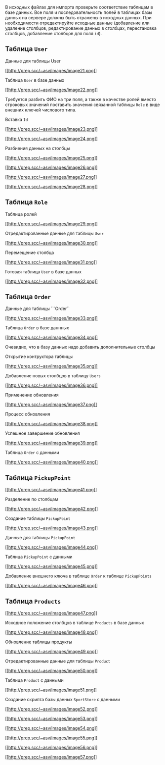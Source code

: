 В исходных файлах для импорта проверьте соответствие таблицам в базе данных. Все поля и последовательность полей в таблицах базы данных на сервере должны быть отражены в исходных данных. При необходимости отредактируйте исходные данные (добавление или удаление столбцов, редактирование данных в столбцах, перестановка столбцов, добавление столбцов для поля ```id```).

## Таблица ```User```

Данные для таблицы User


[[http://prep.scc/~asv/images/image21.png]]


Таблица ```User``` в базе данных

[[http://prep.scc/~asv/images/image22.png]]


Требуется разбить ФИО на три поля, а также в качестве ролей вместо строковых значений поставить значения связанной таблицы ```Role``` в виде внешних ключей числового типа.

Вставка ```Id```

[[http://prep.scc/~asv/images/image23.png]]


[[http://prep.scc/~asv/images/image24.png]]


Разбиения данных на столбцы

[[http://prep.scc/~asv/images/image25.png]]

[[http://prep.scc/~asv/images/image26.png]]

[[http://prep.scc/~asv/images/image27.png]]

[[http://prep.scc/~asv/images/image28.png]]



## Таблица ```Role```

Таблица ролей

[[http://prep.scc/~asv/images/image29.png]]


Отредактированные данные для таблицы ```User```

[[http://prep.scc/~asv/images/image30.png]]


Перемещение столбца

[[http://prep.scc/~asv/images/image31.png]]


Готовая таблица ```User``` в базе данных

[[http://prep.scc/~asv/images/image32.png]]



## Таблица ```Order```

Данные для таблицы ```Order``

[[http://prep.scc/~asv/images/image33.png]]



Таблица ```Order``` в базе даннных

[[http://prep.scc/~asv/images/image34.png]]


Очевидно, что в базу данных надо добавить дополнительные столбцы

Открытие контруктора таблицы

[[http://prep.scc/~asv/images/image35.png]]


Добавление новых столбцов в таблицу ```Users```

[[http://prep.scc/~asv/images/image36.png]]


Применение обновления

[[http://prep.scc/~asv/images/image37.png]]


Процесс обновления

[[http://prep.scc/~asv/images/image38.png]]


Успешное завершение обновления

[[http://prep.scc/~asv/images/image39.png]]


Таблица ```Order``` c данными

[[http://prep.scc/~asv/images/image40.png]]



## Таблица ```PickupPoint```

[[http://prep.scc/~asv/images/image41.png]]

Разделение по столбцам

[[http://prep.scc/~asv/images/image42.png]]


Создание таблицы ```PickupPoint```

[[http://prep.scc/~asv/images/image43.png]]


Данные для таблицы ```PickupPoint```

[[http://prep.scc/~asv/images/image44.png]]


Таблица ```PickupPoint``` с данными

[[http://prep.scc/~asv/images/image45.png]]


Добавление внешнего ключа в таблице ```Order``` к таблице ```PickupPoints```

[[http://prep.scc/~asv/images/image46.png]]



## Таблица ```Products```

[[http://prep.scc/~asv/images/image47.png]]


Исходное положение столбцов в таблице ```Products``` в базе данных

[[http://prep.scc/~asv/images/image48.png]]


Обновление таблицы продукты 

[[http://prep.scc/~asv/images/image49.png]]


Отредактированные данные для таблицы ```Product```

[[http://prep.scc/~asv/images/image50.png]]


Таблица ```Product``` c данными

[[http://prep.scc/~asv/images/image51.png]]



Создание скрипта базы данных ```SportStore``` c данными

[[http://prep.scc/~asv/images/image52.png]]

[[http://prep.scc/~asv/images/image53.png]]

[[http://prep.scc/~asv/images/image54.png]]

[[http://prep.scc/~asv/images/image55.png]]

[[http://prep.scc/~asv/images/image56.png]]

[[http://prep.scc/~asv/images/image57.png]]
